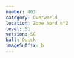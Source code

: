 ```yaml
---
number: 403
category: Overworld
location: Zone Nord n°2
level: 51
version: SC
ball: Quick
imageSuffix: b
---
```

